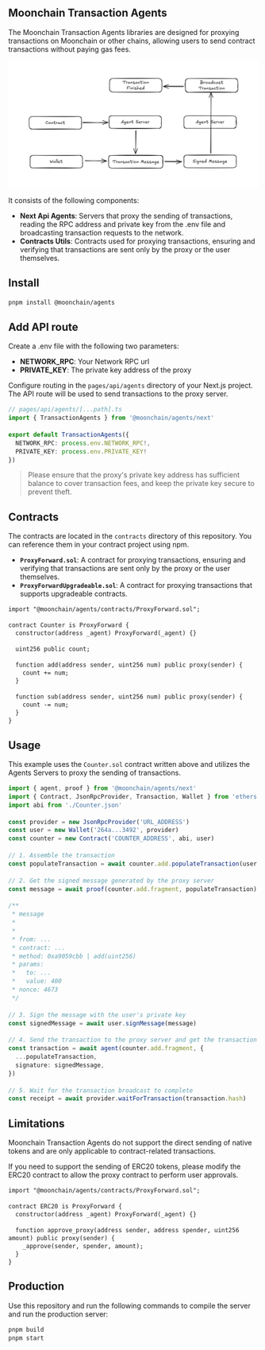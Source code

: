 ## Moonchain Transaction Agents

The Moonchain Transaction Agents libraries are designed for proxying transactions on Moonchain or other chains, allowing users to send contract transactions without paying gas fees.

![](/public/flow.png)

It consists of the following components:

- **Next Api Agents**: Servers that proxy the sending of transactions, reading the RPC address and private key from the .env file and broadcasting transaction requests to the network.
- **Contracts Utils**: Contracts used for proxying transactions, ensuring and verifying that transactions are sent only by the proxy or the user themselves.

## Install

```bash
pnpm install @moonchain/agents
```

## Add API route

Create a .env file with the following two parameters:

- **NETWORK_RPC**: Your Network RPC url
- **PRIVATE_KEY**: The private key address of the proxy

Configure routing in the `pages/api/agents` directory of your Next.js project. The API route will be used to send transactions to the proxy server.

```ts
// pages/api/agents/[...path].ts
import { TransactionAgents } from '@moonchain/agents/next'

export default TransactionAgents({
  NETWORK_RPC: process.env.NETWORK_RPC!,
  PRIVATE_KEY: process.env.PRIVATE_KEY!
})
```

> Please ensure that the proxy's private key address has sufficient balance to cover transaction fees, and keep the private key secure to prevent theft.

## Contracts

The contracts are located in the `contracts` directory of this repository. You can reference them in your contract project using npm.

- **`ProxyForward.sol`**: A contract for proxying transactions, ensuring and verifying that transactions are sent only by the proxy or the user themselves.
- **`ProxyForwardUpgradeable.sol`**: A contract for proxying transactions that supports upgradeable contracts.

```sol
import "@moonchain/agents/contracts/ProxyForward.sol";

contract Counter is ProxyForward {
  constructor(address _agent) ProxyForward(_agent) {}

  uint256 public count;

  function add(address sender, uint256 num) public proxy(sender) {
    count += num;
  }

  function sub(address sender, uint256 num) public proxy(sender) {
    count -= num;
  }
}
```

## Usage

This example uses the `Counter.sol` contract written above and utilizes the Agents Servers to proxy the sending of transactions.

```ts
import { agent, proof } from '@moonchain/agents/next'
import { Contract, JsonRpcProvider, Transaction, Wallet } from 'ethers'
import abi from './Counter.json'

const provider = new JsonRpcProvider('URL_ADDRESS')
const user = new Wallet('264a...3492', provider)
const counter = new Contract('COUNTER_ADDRESS', abi, user)

// 1. Assemble the transaction
const populateTransaction = await counter.add.populateTransaction(user.address, 10)

// 2. Get the signed message generated by the proxy server
const message = await proof(counter.add.fragment, populateTransaction)

/**
 * message
 *
 *
 * from: ...
 * contract: ...
 * method: 0xa9059cbb | add(uint256)
 * params:
 *   to: ...
 *   value: 400
 * nonce: 4673
 */

// 3. Sign the message with the user's private key
const signedMessage = await user.signMessage(message)

// 4. Send the transaction to the proxy server and get the transaction information
const transaction = await agent(counter.add.fragment, {
  ...populateTransaction,
  signature: signedMessage,
})

// 5. Wait for the transaction broadcast to complete
const receipt = await provider.waitForTransaction(transaction.hash)
```

## Limitations

Moonchain Transaction Agents do not support the direct sending of native tokens and are only applicable to contract-related transactions.

If you need to support the sending of ERC20 tokens, please modify the ERC20 contract to allow the proxy contract to perform user approvals.

```sol
import "@moonchain/agents/contracts/ProxyForward.sol";

contract ERC20 is ProxyForward {
  constructor(address _agent) ProxyForward(_agent) {}

  function approve_proxy(address sender, address spender, uint256 amount) public proxy(sender) {
    _approve(sender, spender, amount);
  }
}
```

## Production

Use this repository and run the following commands to compile the server and run the production server:

```bash
pnpm build
pnpm start
```
